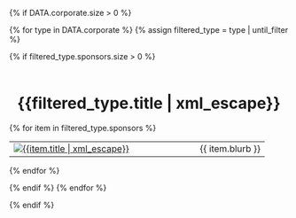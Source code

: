 {% if DATA.corporate.size > 0 %}

<!-- <h2>Corporate Sponsors</h2> -->

{% for type in DATA.corporate %}
{% assign filtered_type = type | until_filter %}

{% if filtered_type.sponsors.size > 0 %}

<h1 style="text-align: center; padding-top: 20px;"  data-level="{{filtered_type.level}}">{{filtered_type.title | xml_escape}}</h1>

{% for item in filtered_type.sponsors %}
<table>
<tr data-until="{{item.until}}" data-level="{{item.level}}"><td class="sImageCell" style="width:320;"><a href="{{item.link | uri_escape}}" class="sLink" target="_blank" rel="noopener noreferrer">
    <img src="{{item.image | uri_escape}}" class="sImage" alt="{{item.title | xml_escape}}">
</a></td><td class="sTextCell">{{ item.blurb }}</td></tr>
</table>

{% endfor %}

{% endif %}
{% endfor %}

{% endif %}
